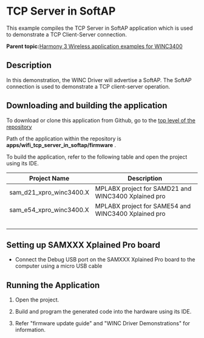 # TCP Server in SoftAP

This example compiles the TCP Server in SoftAP application which is used to demonstrate a TCP Client-Server connection.

**Parent topic:**[Harmony 3 Wireless application examples for WINC3400](GUID-B02CCF0F-B40C-487D-8D4D-570EFA78D2BF.md)

## Description

In this demonstration, the WINC Driver will advertise a SoftAP. The SoftAP connection is used to demonstrate a TCP client-server operation.

## Downloading and building the application

To download or clone this application from Github, go to the [top level of the repository](https://github.com/Microchip-MPLAB-Harmony/wireless_apps_winc3400)

Path of the application within the repository is **apps/wifi\_tcp\_server\_in\_softap/firmware** .

To build the application, refer to the following table and open the project using its IDE.

|Project Name|Description|
|------------|-----------|
|sam\_d21\_xpro\_winc3400.X|MPLABX project for SAMD21 and WINC3400 Xplained pro|
|sam\_e54\_xpro\_winc3400.X|MPLABX project for SAME54 and WINC3400 Xplained pro|
| |

## Setting up SAMXXX Xplained Pro board

-   Connect the Debug USB port on the SAMXXX Xplained Pro board to the computer using a micro USB cable


## Running the Application

1.  Open the project.

2.  Build and program the generated code into the hardware using its IDE.

3.  Refer "firmware update guide" and "WINC Driver Demonstrations" for information.


